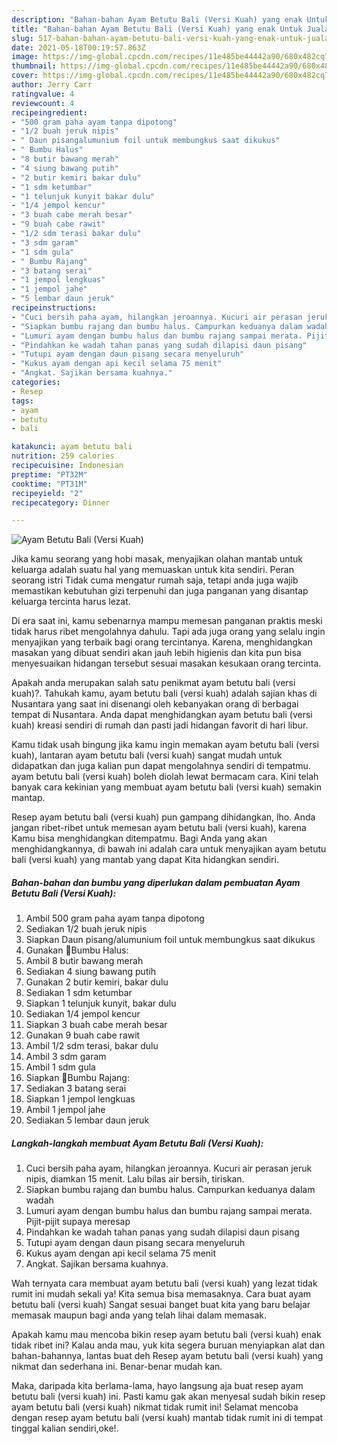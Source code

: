 ```yaml
---
description: "Bahan-bahan Ayam Betutu Bali (Versi Kuah) yang enak Untuk Jualan"
title: "Bahan-bahan Ayam Betutu Bali (Versi Kuah) yang enak Untuk Jualan"
slug: 517-bahan-bahan-ayam-betutu-bali-versi-kuah-yang-enak-untuk-jualan
date: 2021-05-18T00:19:57.863Z
image: https://img-global.cpcdn.com/recipes/11e485be44442a90/680x482cq70/ayam-betutu-bali-versi-kuah-foto-resep-utama.jpg
thumbnail: https://img-global.cpcdn.com/recipes/11e485be44442a90/680x482cq70/ayam-betutu-bali-versi-kuah-foto-resep-utama.jpg
cover: https://img-global.cpcdn.com/recipes/11e485be44442a90/680x482cq70/ayam-betutu-bali-versi-kuah-foto-resep-utama.jpg
author: Jerry Carr
ratingvalue: 4
reviewcount: 4
recipeingredient:
- "500 gram paha ayam tanpa dipotong"
- "1/2 buah jeruk nipis"
- " Daun pisangalumunium foil untuk membungkus saat dikukus"
- " Bumbu Halus"
- "8 butir bawang merah"
- "4 siung bawang putih"
- "2 butir kemiri bakar dulu"
- "1 sdm ketumbar"
- "1 telunjuk kunyit bakar dulu"
- "1/4 jempol kencur"
- "3 buah cabe merah besar"
- "9 buah cabe rawit"
- "1/2 sdm terasi bakar dulu"
- "3 sdm garam"
- "1 sdm gula"
- " Bumbu Rajang"
- "3 batang serai"
- "1 jempol lengkuas"
- "1 jempol jahe"
- "5 lembar daun jeruk"
recipeinstructions:
- "Cuci bersih paha ayam, hilangkan jeroannya. Kucuri air perasan jeruk nipis, diamkan 15 menit. Lalu bilas air bersih, tiriskan."
- "Siapkan bumbu rajang dan bumbu halus. Campurkan keduanya dalam wadah"
- "Lumuri ayam dengan bumbu halus dan bumbu rajang sampai merata. Pijit-pijit supaya meresap"
- "Pindahkan ke wadah tahan panas yang sudah dilapisi daun pisang"
- "Tutupi ayam dengan daun pisang secara menyeluruh"
- "Kukus ayam dengan api kecil selama 75 menit"
- "Angkat. Sajikan bersama kuahnya."
categories:
- Resep
tags:
- ayam
- betutu
- bali

katakunci: ayam betutu bali 
nutrition: 259 calories
recipecuisine: Indonesian
preptime: "PT32M"
cooktime: "PT31M"
recipeyield: "2"
recipecategory: Dinner

---
```



![Ayam Betutu Bali (Versi Kuah)](https://img-global.cpcdn.com/recipes/11e485be44442a90/680x482cq70/ayam-betutu-bali-versi-kuah-foto-resep-utama.jpg)

Jika kamu seorang yang hobi masak, menyajikan olahan mantab untuk keluarga adalah suatu hal yang memuaskan untuk kita sendiri. Peran seorang istri Tidak cuma mengatur rumah saja, tetapi anda juga wajib memastikan kebutuhan gizi terpenuhi dan juga panganan yang disantap keluarga tercinta harus lezat.

Di era  saat ini, kamu sebenarnya mampu memesan panganan praktis meski tidak harus ribet mengolahnya dahulu. Tapi ada juga orang yang selalu ingin menyajikan yang terbaik bagi orang tercintanya. Karena, menghidangkan masakan yang dibuat sendiri akan jauh lebih higienis dan kita pun bisa menyesuaikan hidangan tersebut sesuai masakan kesukaan orang tercinta. 



Apakah anda merupakan salah satu penikmat ayam betutu bali (versi kuah)?. Tahukah kamu, ayam betutu bali (versi kuah) adalah sajian khas di Nusantara yang saat ini disenangi oleh kebanyakan orang di berbagai tempat di Nusantara. Anda dapat menghidangkan ayam betutu bali (versi kuah) kreasi sendiri di rumah dan pasti jadi hidangan favorit di hari libur.

Kamu tidak usah bingung jika kamu ingin memakan ayam betutu bali (versi kuah), lantaran ayam betutu bali (versi kuah) sangat mudah untuk didapatkan dan juga kalian pun dapat mengolahnya sendiri di tempatmu. ayam betutu bali (versi kuah) boleh diolah lewat bermacam cara. Kini telah banyak cara kekinian yang membuat ayam betutu bali (versi kuah) semakin mantap.

Resep ayam betutu bali (versi kuah) pun gampang dihidangkan, lho. Anda jangan ribet-ribet untuk memesan ayam betutu bali (versi kuah), karena Kamu bisa menghidangkan ditempatmu. Bagi Anda yang akan menghidangkannya, di bawah ini adalah cara untuk menyajikan ayam betutu bali (versi kuah) yang mantab yang dapat Kita hidangkan sendiri.

<!--inarticleads1-->

##### Bahan-bahan dan bumbu yang diperlukan dalam pembuatan Ayam Betutu Bali (Versi Kuah):

1. Ambil 500 gram paha ayam tanpa dipotong
1. Sediakan 1/2 buah jeruk nipis
1. Siapkan  Daun pisang/alumunium foil untuk membungkus saat dikukus
1. Gunakan  🧄Bumbu Halus:
1. Ambil 8 butir bawang merah
1. Sediakan 4 siung bawang putih
1. Gunakan 2 butir kemiri, bakar dulu
1. Sediakan 1 sdm ketumbar
1. Siapkan 1 telunjuk kunyit, bakar dulu
1. Sediakan 1/4 jempol kencur
1. Siapkan 3 buah cabe merah besar
1. Gunakan 9 buah cabe rawit
1. Ambil 1/2 sdm terasi, bakar dulu
1. Ambil 3 sdm garam
1. Ambil 1 sdm gula
1. Siapkan  🧄Bumbu Rajang:
1. Sediakan 3 batang serai
1. Siapkan 1 jempol lengkuas
1. Ambil 1 jempol jahe
1. Sediakan 5 lembar daun jeruk




<!--inarticleads2-->

##### Langkah-langkah membuat Ayam Betutu Bali (Versi Kuah):

1. Cuci bersih paha ayam, hilangkan jeroannya. Kucuri air perasan jeruk nipis, diamkan 15 menit. Lalu bilas air bersih, tiriskan.
1. Siapkan bumbu rajang dan bumbu halus. Campurkan keduanya dalam wadah
1. Lumuri ayam dengan bumbu halus dan bumbu rajang sampai merata. Pijit-pijit supaya meresap
1. Pindahkan ke wadah tahan panas yang sudah dilapisi daun pisang
1. Tutupi ayam dengan daun pisang secara menyeluruh
1. Kukus ayam dengan api kecil selama 75 menit
1. Angkat. Sajikan bersama kuahnya.




Wah ternyata cara membuat ayam betutu bali (versi kuah) yang lezat tidak rumit ini mudah sekali ya! Kita semua bisa memasaknya. Cara buat ayam betutu bali (versi kuah) Sangat sesuai banget buat kita yang baru belajar memasak maupun bagi anda yang telah lihai dalam memasak.

Apakah kamu mau mencoba bikin resep ayam betutu bali (versi kuah) enak tidak ribet ini? Kalau anda mau, yuk kita segera buruan menyiapkan alat dan bahan-bahannya, lantas buat deh Resep ayam betutu bali (versi kuah) yang nikmat dan sederhana ini. Benar-benar mudah kan. 

Maka, daripada kita berlama-lama, hayo langsung aja buat resep ayam betutu bali (versi kuah) ini. Pasti kamu gak akan menyesal sudah bikin resep ayam betutu bali (versi kuah) nikmat tidak rumit ini! Selamat mencoba dengan resep ayam betutu bali (versi kuah) mantab tidak rumit ini di tempat tinggal kalian sendiri,oke!.

